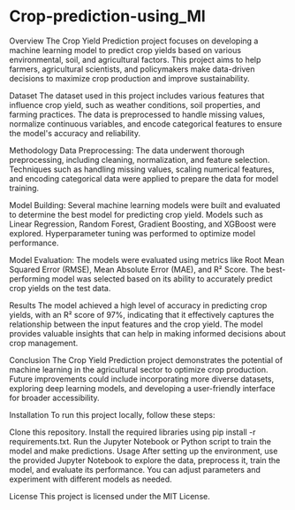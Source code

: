 # Crop-prediction-using_Ml

Overview
The Crop Yield Prediction project focuses on developing a machine learning model to predict crop yields based on various environmental, soil, and agricultural factors. This project aims to help farmers, agricultural scientists, and policymakers make data-driven decisions to maximize crop production and improve sustainability.

Dataset
The dataset used in this project includes various features that influence crop yield, such as weather conditions, soil properties, and farming practices. The data is preprocessed to handle missing values, normalize continuous variables, and encode categorical features to ensure the model's accuracy and reliability.

Methodology
Data Preprocessing: The data underwent thorough preprocessing, including cleaning, normalization, and feature selection. Techniques such as handling missing values, scaling numerical features, and encoding categorical data were applied to prepare the data for model training.

Model Building: Several machine learning models were built and evaluated to determine the best model for predicting crop yield. Models such as Linear Regression, Random Forest, Gradient Boosting, and XGBoost were explored. Hyperparameter tuning was performed to optimize model performance.

Model Evaluation: The models were evaluated using metrics like Root Mean Squared Error (RMSE), Mean Absolute Error (MAE), and R² Score. The best-performing model was selected based on its ability to accurately predict crop yields on the test data.

Results
The model achieved a high level of accuracy in predicting crop yields, with an R² score of 97%, indicating that it effectively captures the relationship between the input features and the crop yield. The model provides valuable insights that can help in making informed decisions about crop management.

Conclusion
The Crop Yield Prediction project demonstrates the potential of machine learning in the agricultural sector to optimize crop production. Future improvements could include incorporating more diverse datasets, exploring deep learning models, and developing a user-friendly interface for broader accessibility.

Installation
To run this project locally, follow these steps:

Clone this repository.
Install the required libraries using pip install -r requirements.txt.
Run the Jupyter Notebook or Python script to train the model and make predictions.
Usage
After setting up the environment, use the provided Jupyter Notebook to explore the data, preprocess it, train the model, and evaluate its performance. You can adjust parameters and experiment with different models as needed.

License
This project is licensed under the MIT License.
